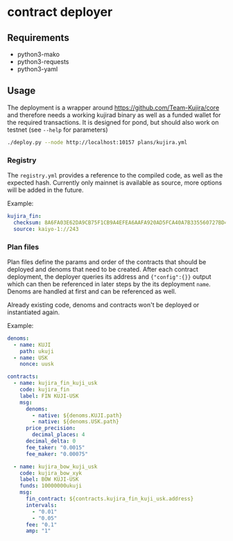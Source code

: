 # contract deployer

## Requirements

- python3-mako
- python3-requests
- python3-yaml

## Usage

The deployment is a wrapper around <https://github.com/Team-Kujira/core> and therefore needs a working kujirad binary as well as a funded wallet for the required transactions. It is designed for pond, but should also work on testnet (see `--help` for parameters)

```sh
./deploy.py --node http://localhost:10157 plans/kujira.yml
```

### Registry

The `registry.yml` provides a reference to the compiled code, as well as the expected hash. Currently only mainnet is available as source, more options will be added in the future.

Example:

```yaml
kujira_fin:
  checksum: 8A6FA03E62DA9CB75F1CB9A4EFEA6AAFA920AD5FCA40A7B335560727BD42C198
  source: kaiyo-1://243
```

### Plan files

Plan files define the params and order of the contracts that should be deployed and denoms that need to be created. After each contract deployment, the deployer queries its address and `{"config":{}}` output which can then be referenced in later steps by the its deployment `name`. Denoms are handled at first and can be referenced as well.

Already existing code, denoms and contracts won't be deployed or instantiated again.

Example:

```yml
denoms:
  - name: KUJI
    path: ukuji
  - name: USK
    nonce: uusk

contracts:
  - name: kujira_fin_kuji_usk
    code: kujira_fin
    label: FIN KUJI-USK
    msg:
      denoms:
        - native: ${denoms.KUJI.path}
        - native: ${denoms.USK.path}
      price_precision:
        decimal_places: 4
      decimal_delta: 0
      fee_taker: "0.0015"
      fee_maker: "0.00075"

  - name: kujira_bow_kuji_usk
    code: kujira_bow_xyk
    label: BOW KUJI-USK
    funds: 10000000ukuji
    msg:
      fin_contract: ${contracts.kujira_fin_kuji_usk.address}
      intervals:
        - "0.01"
        - "0.05"
      fee: "0.1"
      amp: "1"
```

